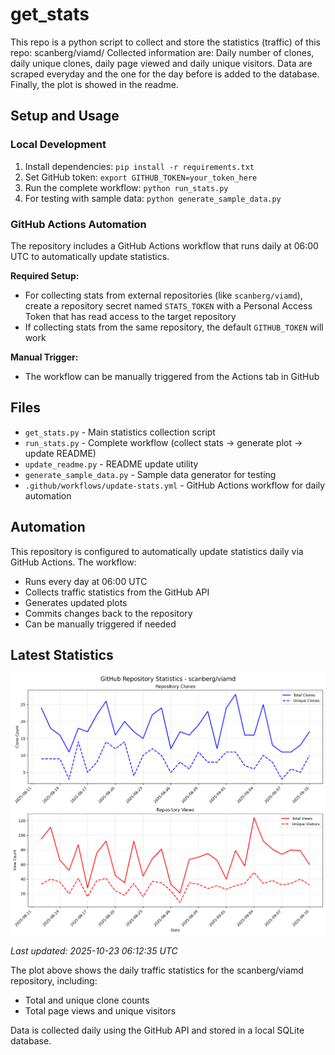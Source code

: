 # get_stats
This repo is a python script to collect and store the statistics (traffic) of this repo: scanberg/viamd/
Collected information are: Daily number of clones, daily unique clones, daily page viewed and daily unique visitors.
Data are scraped everyday and the one for the day before is added to the database. Finally, the plot is showed in the readme.

## Setup and Usage

### Local Development
1. Install dependencies: `pip install -r requirements.txt`
2. Set GitHub token: `export GITHUB_TOKEN=your_token_here`
3. Run the complete workflow: `python run_stats.py`
4. For testing with sample data: `python generate_sample_data.py`

### GitHub Actions Automation
The repository includes a GitHub Actions workflow that runs daily at 06:00 UTC to automatically update statistics.

**Required Setup:**
- For collecting stats from external repositories (like `scanberg/viamd`), create a repository secret named `STATS_TOKEN` with a Personal Access Token that has read access to the target repository
- If collecting stats from the same repository, the default `GITHUB_TOKEN` will work

**Manual Trigger:**
- The workflow can be manually triggered from the Actions tab in GitHub

## Files
- `get_stats.py` - Main statistics collection script
- `run_stats.py` - Complete workflow (collect stats → generate plot → update README)
- `update_readme.py` - README update utility
- `generate_sample_data.py` - Sample data generator for testing
- `.github/workflows/update-stats.yml` - GitHub Actions workflow for daily automation

## Automation
This repository is configured to automatically update statistics daily via GitHub Actions. The workflow:
- Runs every day at 06:00 UTC
- Collects traffic statistics from the GitHub API
- Generates updated plots
- Commits changes back to the repository
- Can be manually triggered if needed














































## Latest Statistics

![Repository Statistics](stats_plot.png)

*Last updated: 2025-10-23 06:12:35 UTC*

The plot above shows the daily traffic statistics for the scanberg/viamd repository, including:
- Total and unique clone counts
- Total page views and unique visitors

Data is collected daily using the GitHub API and stored in a local SQLite database.
